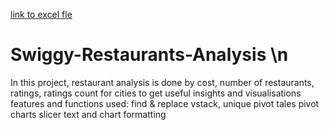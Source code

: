 [link to excel fle](https://docs.google.com/spreadsheets/d/1-5Cyqecw4aQsroU1UnAdH4guqdnXF4QN/edit?usp=sharing&ouid=109758291000514394717&rtpof=true&sd=true)
# Swiggy-Restaurants-Analysis \n
In this project, restaurant analysis is done by cost, number of restaurants, ratings, ratings count for cities to get useful insights and visualisations
features and functions used:
  find & replace
  vstack, unique
  pivot tales
  pivot charts 
  slicer 
  text and chart formatting
